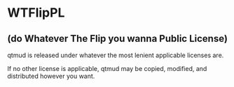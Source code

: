 # WTFlipPL
## (do Whatever The Flip you wanna Public License)

qtmud is released under whatever the most lenient applicable licenses are.

If no other license is applicable, qtmud may be copied, modified, and 
distributed however you want.